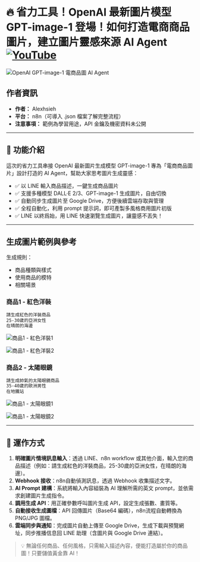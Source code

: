 # 🔥 省力工具！OpenAI 最新圖片模型 GPT-image-1 登場！如何打造電商商品圖片，建立圖片靈感來源 AI Agent [![YouTube](https://img.shields.io/badge/Watch%20on-YouTube-red?logo=youtube)](https://youtu.be/DCjv00f6lXI)

![OpenAI GPT-image-1 電商品圖 AI Agent](https://github.com/qwedsazxc78/ai-automation-n8n/blob/main/n8n/19-image-generate-ai-agent/cover.png?raw=true)

## 作者資訊

* **作者：** Alexhsieh
* **平台：** n8n（可導入 .json 檔案了解完整流程）
* **注意事項：** 範例為學習用途，API 金鑰及機密資料未公開

---

## 📌 功能介紹

這次的省力工具串接 OpenAI 最新圖片生成模型 GPT-image-1
專為「電商商品圖片」設計打造的 AI Agent，幫助大家思考圖片生成靈感：

* ✅ 以 LINE 輸入商品描述，一鍵生成商品圖片
* ✅ 支援多種模型 DALL·E 2/3、GPT-image-1 生成圖片，自由切換
* ✅ 自動同步生成圖片至 Google Drive，方便後續雲端存取與管理
* ✅ 全程自動化，利用 prompt 提示詞，即可產製多風格商用圖片初版
* ✅ LINE 以終爲始，用 LINE 快速瀏覽生成圖片，讓靈感不丟失！

---

## 生成圖片範例與參考

生成規則：

* 商品種類與樣式
* 使用商品的模特
* 相關場景

### 商品1 - 紅色洋裝

```bash
請生成紅色的洋裝商品
25-30歲的亞洲女性
在晴朗的海邊
```

![商品1 - 紅色洋裝1](https://github.com/qwedsazxc78/ai-automation-n8n/blob/main/n8n/19-image-generate-ai-agent/Sample1-1.png?raw=true)

![商品1 - 紅色洋裝2](https://github.com/qwedsazxc78/ai-automation-n8n/blob/main/n8n/19-image-generate-ai-agent/Sample1-2.png?raw=true)

### 商品2 - 太陽眼鏡

```bash
請生成帥氣的太陽眼鏡商品
35-40歲的歐洲男性
在地鐵站
```

![商品1 - 太陽眼鏡1](https://github.com/qwedsazxc78/ai-automation-n8n/blob/main/n8n/19-image-generate-ai-agent/Sample2-1.png?raw=true)

![商品1 - 太陽眼鏡2](https://github.com/qwedsazxc78/ai-automation-n8n/blob/main/n8n/19-image-generate-ai-agent/Sample2-2.png?raw=true)

---

## 🔧 運作方式

1. **明確圖片情境訊息輸入**：透過 LINE、n8n workflow 或其他介面，輸入您的商品描述（例如：請生成紅色的洋裝商品，25-30歲的亞洲女性，在晴朗的海邊）。
2. **Webhook 接收**：n8n自動偵測訊息，透過 Webhook 收集描述文字。
3. **AI Prompt 建構**：系統將輸入內容組裝為 AI 理解所需的英文 prompt，並依需求創建圖片生成指令。
4. **調用生成 API**：用正確參數呼叫圖片生成 API，設定生成張數、畫質等。
5. **自動接收生成圖檔**：API 回傳圖片（Base64 編碼），n8n流程自動轉換為 PNG/JPG 圖檔。
6. **雲端同步與通知**：完成圖片自動上傳至 Google Drive，生成下載與預覽網址，同步推播信息回 LINE 助理（含圖片與 Google Drive 連結）。

> 💡 無論任何商品、任何風格，只需輸入描述內容，便能打造屬於你的商品圖！只要儲值黃金靠 AI！
